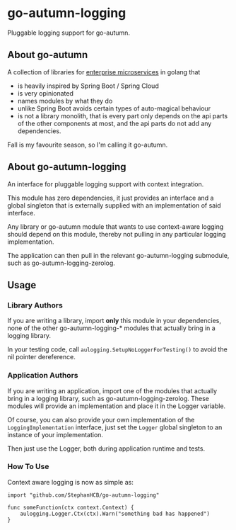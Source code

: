 # go-autumn-logging

Pluggable logging support for go-autumn.

## About go-autumn

A collection of libraries for [enterprise microservices](https://github.com/StephanHCB/go-mailer-service/blob/master/README.md) in golang that
- is heavily inspired by Spring Boot / Spring Cloud
- is very opinionated
- names modules by what they do
- unlike Spring Boot avoids certain types of auto-magical behaviour
- is not a library monolith, that is every part only depends on the api parts of the other components
  at most, and the api parts do not add any dependencies.  

Fall is my favourite season, so I'm calling it go-autumn.

## About go-autumn-logging

An interface for pluggable logging support with context integration.

This module has zero dependencies, it just provides an interface and a global singleton that is externally
supplied with an implementation of said interface.

Any library or go-autumn module that wants to use context-aware logging should depend on this
module, thereby not pulling in any particular logging implementation.

The application can then pull in the relevant go-autumn-logging submodule, such as go-autumn-logging-zerolog.

## Usage

### Library Authors

If you are writing a library, import **only** this module in your dependencies, none of the other go-autumn-logging-*
modules that actually bring in a logging library.

In your testing code, call `aulogging.SetupNoLoggerForTesting()` to avoid the nil pointer dereference. 

### Application Authors

If you are writing an application, import one of the modules that actually bring in a logging library, 
such as go-autumn-logging-zerolog. These modules will provide an implementation and place it in the Logger variable.

Of course, you can also provide your own implementation of the `LoggingImplementation` interface, just
set the `Logger` global singleton to an instance of your implementation.

Then just use the Logger, both during application runtime and tests.

### How To Use

Context aware logging is now as simple as:

```
import "github.com/StephanHCB/go-autumn-logging"

func someFunction(ctx context.Context) {
    aulogging.Logger.Ctx(ctx).Warn("something bad has happened")
}
```
